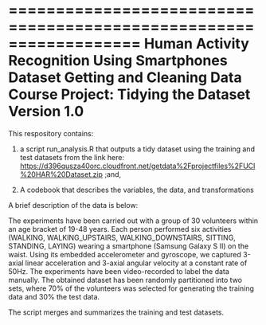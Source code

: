 ==================================================================
Human Activity Recognition Using Smartphones Dataset
Getting and Cleaning Data Course Project: Tidying the Dataset 
Version 1.0
==================================================================

This respository contains:
1. a script run_analysis.R that outputs a tidy dataset using the training and test datasets from the link here:
https://d396qusza40orc.cloudfront.net/getdata%2Fprojectfiles%2FUCI%20HAR%20Dataset.zip ;and,

2. A codebook that describes the variables, the data, and transformations 

A brief description of the data is below: 

The experiments have been carried out with a group of 30 volunteers within an age bracket of 19-48 years. Each person performed six activities (WALKING, WALKING_UPSTAIRS, WALKING_DOWNSTAIRS, SITTING, STANDING, LAYING) wearing a smartphone (Samsung Galaxy S II) on the waist. Using its embedded accelerometer and gyroscope, we captured 3-axial linear acceleration and 3-axial angular velocity at a constant rate of 50Hz. The experiments have been video-recorded to label the data manually. The obtained dataset has been randomly partitioned into two sets, where 70% of the volunteers was selected for generating the training data and 30% the test data. 

The script merges and summarizes the training and test datasets.
